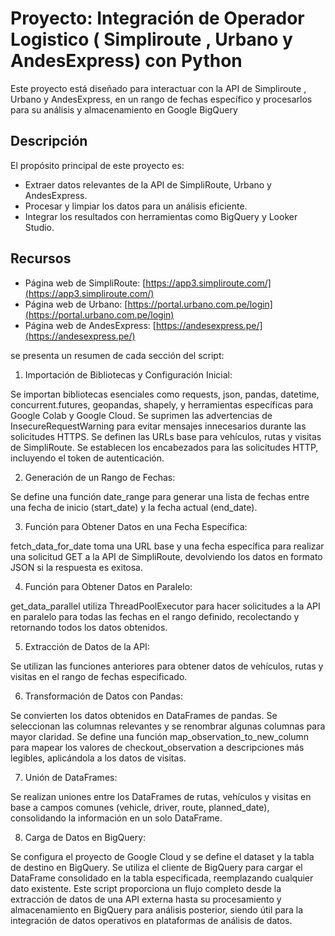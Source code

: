 # Proyecto: Integración de Operador Logistico ( Simpliroute , Urbano y AndesExpress) con Python

Este proyecto está diseñado para interactuar con la API de Simpliroute , Urbano y AndesExpress, en un rango de fechas específico y procesarlos para su análisis y almacenamiento en Google BigQuery

## Descripción

El propósito principal de este proyecto es:
- Extraer datos relevantes de la API de SimpliRoute, Urbano y AndesExpress.
- Procesar y limpiar los datos para un análisis eficiente.
- Integrar los resultados con herramientas como BigQuery y Looker Studio.
  
## Recursos

- Página web de SimpliRoute: [https://app3.simpliroute.com/](https://app3.simpliroute.com/)
- Página web de Urbano: [https://portal.urbano.com.pe/login](https://portal.urbano.com.pe/login)
- Página web de AndesExpress: [https://andesexpress.pe/](https://andesexpress.pe/)

se presenta un resumen de cada sección del script:

1. Importación de Bibliotecas y Configuración Inicial:

Se importan bibliotecas esenciales como requests, json, pandas, datetime, concurrent.futures, geopandas, shapely, y herramientas específicas para Google Colab y Google Cloud.
Se suprimen las advertencias de InsecureRequestWarning para evitar mensajes innecesarios durante las solicitudes HTTPS.
Se definen las URLs base para vehículos, rutas y visitas de SimpliRoute.
Se establecen los encabezados para las solicitudes HTTP, incluyendo el token de autenticación.

2. Generación de un Rango de Fechas:

Se define una función date_range para generar una lista de fechas entre una fecha de inicio (start_date) y la fecha actual (end_date).

3. Función para Obtener Datos en una Fecha Específica:

fetch_data_for_date toma una URL base y una fecha específica para realizar una solicitud GET a la API de SimpliRoute, devolviendo los datos en formato JSON si la respuesta es exitosa.

4. Función para Obtener Datos en Paralelo:

get_data_parallel utiliza ThreadPoolExecutor para hacer solicitudes a la API en paralelo para todas las fechas en el rango definido, recolectando y retornando todos los datos obtenidos.

5. Extracción de Datos de la API:

Se utilizan las funciones anteriores para obtener datos de vehículos, rutas y visitas en el rango de fechas especificado.

6. Transformación de Datos con Pandas:

Se convierten los datos obtenidos en DataFrames de pandas.
Se seleccionan las columnas relevantes y se renombrar algunas columnas para mayor claridad.
Se define una función map_observation_to_new_column para mapear los valores de checkout_observation a descripciones más legibles, aplicándola a los datos de visitas.

7. Unión de DataFrames:

Se realizan uniones entre los DataFrames de rutas, vehículos y visitas en base a campos comunes (vehicle, driver, route, planned_date), consolidando la información en un solo DataFrame.

8. Carga de Datos en BigQuery:

Se configura el proyecto de Google Cloud y se define el dataset y la tabla de destino en BigQuery.
Se utiliza el cliente de BigQuery para cargar el DataFrame consolidado en la tabla especificada, reemplazando cualquier dato existente.
Este script proporciona un flujo completo desde la extracción de datos de una API externa hasta su procesamiento y almacenamiento en BigQuery para análisis posterior, siendo útil para la integración de datos operativos en plataformas de análisis de datos.





